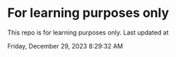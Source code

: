 # For learning purposes only
This repo is for learning purposes only.
Last updated at

Friday, December 29, 2023 8:29:32 AM

